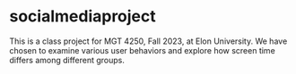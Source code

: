 # socialmediaproject
This is a class project for MGT 4250, Fall 2023, at Elon University. We have chosen to examine various user behaviors and explore how screen time differs among different groups. 
